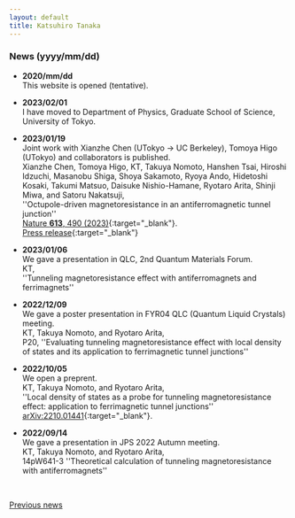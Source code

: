 ```yaml
---
layout: default
title: Katsuhiro Tanaka
---
```


### News (yyyy/mm/dd)
- **2020/mm/dd**   
  This website is opened (tentative).   

- **2023/02/01**  
  I have moved to Department of Physics, Graduate School of Science, University of Tokyo.  

- **2023/01/19**  
  Joint work with Xianzhe Chen (UTokyo → UC Berkeley), Tomoya Higo (UTokyo) and collaborators is published.  
  Xianzhe Chen, Tomoya Higo, KT, Takuya Nomoto, Hanshen Tsai, Hiroshi Idzuchi, Masanobu Shiga, Shoya Sakamoto, Ryoya Ando, Hidetoshi Kosaki, Takumi Matsuo, Daisuke Nishio-Hamane, Ryotaro Arita, Shinji Miwa, and Satoru Nakatsuji,  
  ''Octupole-driven magnetoresistance in an antiferromagnetic tunnel junction''  
  [Nature **613**, 490 (2023)](https://www.nature.com/articles/s41586-022-05463-w){:target="_blank"}.  
  [Press release](https://www.u-tokyo.ac.jp/focus/en/press/z0508_00273.html){:target="_blank"}  

- **2023/01/06**   
  We gave a presentation in QLC, 2nd Quantum Materials Forum.  
  KT,  
  ''Tunneling magnetoresistance effect with antiferromagnets and ferrimagnets''   

- **2022/12/09**  
  We gave a poster presentation in FYR04 QLC (Quantum Liquid Crystals) meeting.  
  KT, Takuya Nomoto, and Ryotaro Arita,  
  P20, ''Evaluating tunneling magnetoresistance effect with local density of states and its application to ferrimagnetic tunnel junctions''  

- **2022/10/05**  
  We open a preprent.  
  KT, Takuya Nomoto, and Ryotaro Arita,  
  ''Local density of states as a probe for tunneling magnetoresistance effect: application to ferrimagnetic tunnel junctions''  
  [arXiv:2210.01441](https://arxiv.org/abs/2210.01441){:target="_blank"}.  

- **2022/09/14**  
  We gave a presentation in JPS 2022 Autumn meeting.   
  KT, Takuya Nomoto, and Ryotaro Arita,    
  14pW641-3 ''Theoretical calculation of tunneling magnetoresistance with antiferromagnets''  


<br>

[Previous news](/en/prevnews_e.html)

